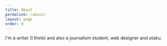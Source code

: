 ```yaml
---
title: About
permalink: /about/
layout: page
order: 0
---
```


I'm a writer (I think) and also a journalism student, web designer and otaku.
